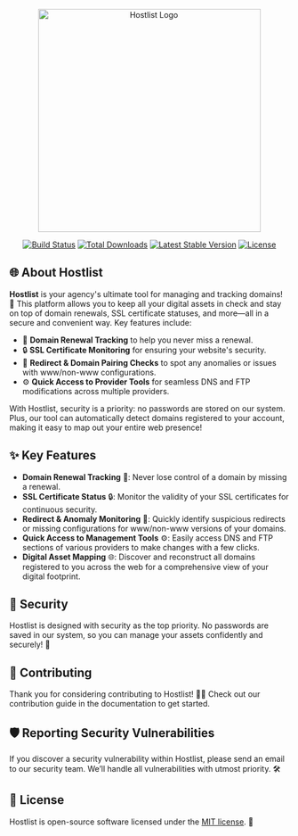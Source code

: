 <p align="center"><a href="#" target="_blank"><img src="https://raw.githubusercontent.com/laravel/art/master/logo-lockup/5%20SVG/2%20CMYK/1%20Full%20Color/laravel-logolockup-cmyk-red.svg" width="400" alt="Hostlist Logo"></a></p>

<p align="center">
<a href="https://github.com/hostlist/actions"><img src="https://github.com/hostlist/workflows/tests/badge.svg" alt="Build Status"></a>
<a href="https://packagist.org/packages/hostlist/hostlist"><img src="https://img.shields.io/packagist/dt/hostlist/hostlist" alt="Total Downloads"></a>
<a href="https://packagist.org/packages/hostlist/hostlist"><img src="https://img.shields.io/packagist/v/hostlist/hostlist" alt="Latest Stable Version"></a>
<a href="https://packagist.org/packages/hostlist/hostlist"><img src="https://img.shields.io/packagist/l/hostlist/hostlist" alt="License"></a>
</p>

## 🌐 About Hostlist

**Hostlist** is your agency's ultimate tool for managing and tracking domains! 🚀 This platform allows you to keep all your digital assets in check and stay on top of domain renewals, SSL certificate statuses, and more—all in a secure and convenient way. Key features include:

- 🔄 **Domain Renewal Tracking** to help you never miss a renewal.
- 🔒 **SSL Certificate Monitoring** for ensuring your website's security.
- 🚦 **Redirect & Domain Pairing Checks** to spot any anomalies or issues with www/non-www configurations.
- ⚙️ **Quick Access to Provider Tools** for seamless DNS and FTP modifications across multiple providers.

With Hostlist, security is a priority: no passwords are stored on our system. Plus, our tool can automatically detect domains registered to your account, making it easy to map out your entire web presence!

## ✨ Key Features

- **Domain Renewal Tracking** 🔄: Never lose control of a domain by missing a renewal.
- **SSL Certificate Status** 🔒: Monitor the validity of your SSL certificates for continuous security.
- **Redirect & Anomaly Monitoring** 🚦: Quickly identify suspicious redirects or missing configurations for www/non-www versions of your domains.
- **Quick Access to Management Tools** ⚙️: Easily access DNS and FTP sections of various providers to make changes with a few clicks.
- **Digital Asset Mapping** 🌐: Discover and reconstruct all domains registered to you across the web for a comprehensive view of your digital footprint.

## 🔐 Security

Hostlist is designed with security as the top priority. No passwords are saved in our system, so you can manage your assets confidently and securely! 💼

## 🤝 Contributing

Thank you for considering contributing to Hostlist! 🧑‍💻 Check out our contribution guide in the documentation to get started.

## 🛡️ Reporting Security Vulnerabilities

If you discover a security vulnerability within Hostlist, please send an email to our security team. We’ll handle all vulnerabilities with utmost priority. 🛠️

## 📜 License

Hostlist is open-source software licensed under the [MIT license](https://opensource.org/licenses/MIT). 📄
